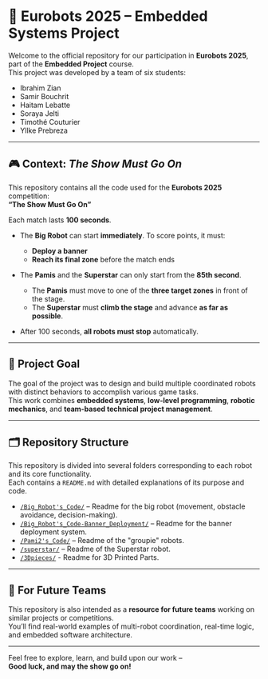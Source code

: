 # 🤖 Eurobots 2025 – Embedded Systems Project

Welcome to the official repository for our participation in **Eurobots 2025**, part of the **Embedded Project** course.  
This project was developed by a team of six students:

- Ibrahim Zian  
- Samir Bouchrit  
- Haitam Lebatte  
- Soraya Jelti  
- Timothé Couturier  
- Yllke Prebreza  

---

## 🎮 Context: *The Show Must Go On*

This repository contains all the code used for the **Eurobots 2025** competition:  
**“The Show Must Go On”**

Each match lasts **100 seconds**.

- The **Big Robot** can start **immediately**. To score points, it must:
  - **Deploy a banner**
  - **Reach its final zone** before the match ends

- The **Pamis** and the **Superstar** can only start from the **85th second**.
  - The **Pamis** must move to one of the **three target zones** in front of the stage.
  - The **Superstar** must **climb the stage** and advance **as far as possible**.

- After 100 seconds, **all robots must stop** automatically.

---

## 🎯 Project Goal

The goal of the project was to design and build multiple coordinated robots with distinct behaviors to accomplish various game tasks.  
This work combines **embedded systems**, **low-level programming**, **robotic mechanics**, and **team-based technical project management**.

---

## 🗂️ Repository Structure

This repository is divided into several folders corresponding to each robot and its core functionality.  
Each contains a `README.md` with detailed explanations of its purpose and code.

- [`/Big_Robot's_Code/`](./Big_Robot's_Code/) – Readme for the big robot (movement, obstacle avoidance, decision-making).
- [`/Big_Robot's_Code-Banner_Deployment/`](./Big_Robot's_Code-Banner_Deployment/) – Readme for the banner deployment system.
- [`/Pami2's_Code/`](./Pami2's_Code/) – Readme of the "groupie" robots.
- [`/superstar/`](./superstar/) – Readme of the Superstar robot.
- [`/3Dpieces/`](./3Dpieces/) - Readme for 3D Printed Parts.

---

## 🧠 For Future Teams

This repository is also intended as a **resource for future teams** working on similar projects or competitions.  
You’ll find real-world examples of multi-robot coordination, real-time logic, and embedded software architecture.

---

Feel free to explore, learn, and build upon our work –  
**Good luck, and may the show go on!**
